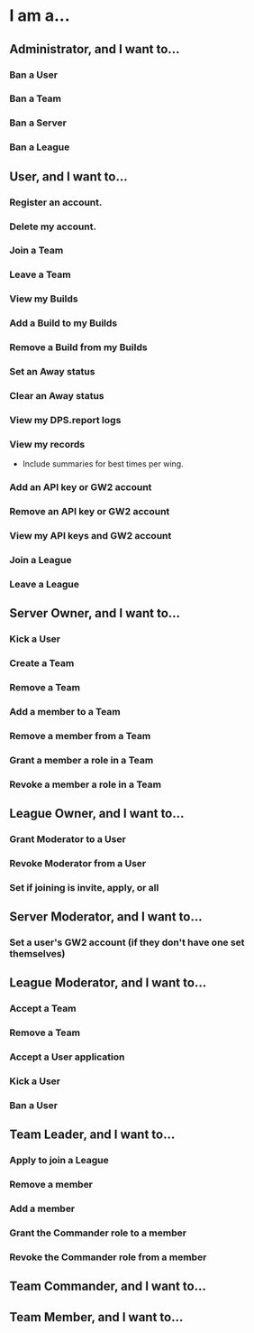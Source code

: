 # I am a...
## Administrator, and I want to...
### Ban a User
### Ban a Team
### Ban a Server
### Ban a League
## User, and I want to...
### Register an account.
### Delete my account.
### Join a Team
### Leave a Team
### View my Builds
### Add a Build to my Builds
### Remove a Build from my Builds
### Set an Away status
### Clear an Away status
### View my DPS.report logs
### View my records
- Include summaries for best times per wing.
### Add an API key or GW2 account
### Remove an API key or GW2 account
### View my API keys and GW2 account
### Join a League
### Leave a League
## Server Owner, and I want to...
### Kick a User
### Create a Team
### Remove a Team
### Add a member to a Team
### Remove a member from a Team
### Grant a member a role in a Team
### Revoke a member a role in a Team
## League Owner, and I want to...
### Grant Moderator to a User
### Revoke Moderator from a User
### Set if joining is invite, apply, or all
## Server Moderator, and I want to...
### Set a user's GW2 account (if they don't have one set themselves)
## League Moderator, and I want to...
### Accept a Team
### Remove a Team
### Accept a User application
### Kick a User
### Ban a User
## Team Leader, and I want to...
### Apply to join a League
### Remove a member
### Add a member
### Grant the Commander role to a member
### Revoke the Commander role from a member
## Team Commander, and I want to...
## Team Member, and I want to...
